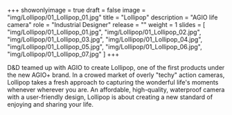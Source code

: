 +++
showonlyimage = true
draft = false
image = "img/Lollipop/01_Lollipop_01.jpg"
title = "Lollipop"
description = "AGIO life camera"
role = "Industrial Designer"
release = ""
weight = 1
slides = [
    "img/Lollipop/01_Lollipop_01.jpg",
    "img/Lollipop/01_Lollipop_02.jpg",
    "img/Lollipop/01_Lollipop_03.jpg",
    "img/Lollipop/01_Lollipop_04.jpg",
    "img/Lollipop/01_Lollipop_05.jpg",
    "img/Lollipop/01_Lollipop_06.jpg",
    "img/Lollipop/01_Lollipop_07.jpg"
]
+++

D&D teamed up with AGIO to create Lollipop, one of the first products under the new AGIO+ brand. In a crowed market of overly "techy" action cameras, Lollipop takes a fresh approach to capturing the wonderful life's moments whenever wherever you are. An affordable, high-quality, waterproof camera with a user-friendly design, Lollipop is about creating a new standard of enjoying and sharing your life. 
